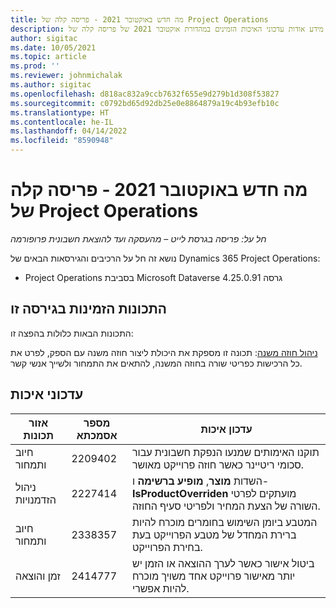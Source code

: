 ```yaml
---
title: מה חדש באוקטובר 2021 - פריסה קלה של Project Operations
description: נושא זה מספק מידע אודות עדכוני האיכות הזמינים במהדורת אוקטובר 2021 של פריסה קלה של Project Operations.
author: sigitac
ms.date: 10/05/2021
ms.topic: article
ms.prod: ''
ms.reviewer: johnmichalak
ms.author: sigitac
ms.openlocfilehash: d818ac832a9ccb7632f655e9d279b1d308f53827
ms.sourcegitcommit: c0792bd65d92db25e0e8864879a19c4b93efb10c
ms.translationtype: HT
ms.contentlocale: he-IL
ms.lasthandoff: 04/14/2022
ms.locfileid: "8590948"
---
```

# <a name="whats-new-october-2021---project-operations-lite-deployment"></a>מה חדש באוקטובר 2021 - פריסה קלה של Project Operations

_חל על: פריסה בגרסת לייט – מהעסקה ועד להוצאת חשבונית פרופורמה_

נושא זה חל על הרכיבים והגירסאות הבאים של Dynamics 365 Project Operations:

  - Project Operations בסביבת Microsoft Dataverse גרסה 4.25.0.91


## <a name="features-included-in-this-release"></a>התכונות הזמינות בגירסה זו

התכונות הבאות כלולות בהפצה זו:

[ניהול חוזה משנה](../subcontracting/managing-subcontracts-overview.md): תכונה זו מספקת את היכולת ליצור חוזה משנה עם הספק, לפרט את כל הרכישות כפריטי שורה בחוזה המשנה, להתאים את התמחור ולשייך אנשי קשר.


## <a name="quality-updates"></a>עדכוני איכות

| **אזור תכונות** | **מספר אסמכתא** | **עדכון איכות** |
| --- | --- | --- |
| חיוב ותמחור | 2209402 | תוקנו האימותים שמנעו הנפקת חשבונית עבור סכומי ריטיינר כאשר חוזה פרוייקט מאושר. |
|   ניהול הזדמנויות | 2227414 | השדות **מוצר**, **מופיע ברשימה** ו- **IsProductOverriden** מועתקים לפרטי השורה של הצעת המחיר ולפריטי סעיף החוזה. |
| חיוב ותמחור | 2338357 | המטבע ביומן השימוש בחומרים מוכרח להיות ברירת המחדל של מטבע הפרוייקט בעת בחירת הפרוייקט. |
| זמן והוצאה | 2414777 | ביטול אישור כאשר לערך ההוצאה או הזמן יש יותר מאישור פרוייקט אחד משויך מוכרח להיות אפשרי. |
